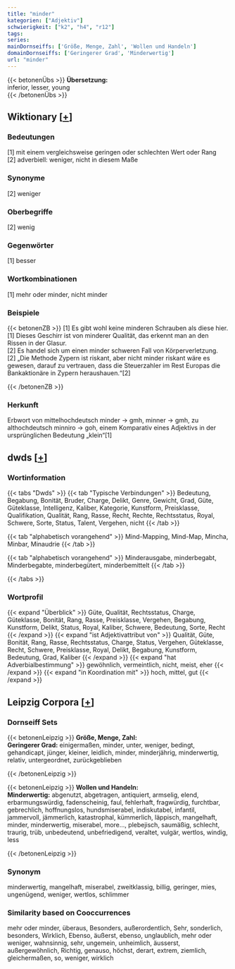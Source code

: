 ```yaml
---
title: "minder"
kategorien: ["Adjektiv"]
schwierigkeit: ["k2", "h4", "r12"]
tags:
series:
mainDornseiffs: ['Größe, Menge, Zahl', 'Wollen und Handeln']
domainDornseiffs: ['Geringerer Grad', 'Minderwertig']
url: "minder"
---
```


{{< betonenÜbs >}}
**Übersetzung:**  
inferior, lesser, young  
{{< /betonenÜbs >}}

## Wiktionary [[+](https://de.wiktionary.org/wiki/minder)]

### Bedeutungen
[1] mit einem vergleichsweise geringen oder schlechten Wert oder Rang  
[2] adverbiell: weniger, nicht in diesem Maße  

### Synonyme
[2] weniger  

### Oberbegriffe
[2] wenig  

### Gegenwörter
[1] besser  

### Wortkombinationen
[1] mehr oder minder, nicht minder  

### Beispiele
{{< betonenZB >}}
[1] Es gibt wohl keine minderen Schrauben als diese hier.  
[1] Dieses Geschirr ist von minderer Qualität, das erkennt man an den Rissen in der Glasur.  
[2] Es handel sich um einen minder schweren Fall von Körperverletzung.  
[2] „Die Methode Zypern ist riskant, aber nicht minder riskant wäre es gewesen, darauf zu vertrauen, dass die Steuerzahler im Rest Europas die Bankaktionäre in Zypern heraushauen.“[2]  

{{< /betonenZB >}}
### Herkunft
Erbwort von mittelhochdeutsch minder → gmh, minner → gmh, zu althochdeutsch minniro → goh, einem Komparativ eines Adjektivs in der ursprünglichen Bedeutung „klein“[1]  



## dwds [[+](https://www.dwds.de/wb/minder)]

### Wortinformation
{{< tabs "Dwds" >}}
{{< tab "Typische Verbindungen" >}}
Bedeutung, Begabung, Bonität, Bruder, Charge, Delikt, Genre, Gewicht, Grad, Güte, Güteklasse, Intelligenz, Kaliber, Kategorie, Kunstform, Preisklasse, Qualifikation, Qualität, Rang, Rasse, Recht, Rechte, Rechtsstatus, Royal, Schwere, Sorte, Status, Talent, Vergehen, nicht
{{< /tab >}}

{{< tab "alphabetisch vorangehend" >}}
Mind-Mapping, Mind-Map, Mincha, Minbar, Minaudrie
{{< /tab >}}

{{< tab "alphabetisch vorangehend" >}}
Minderausgabe, minderbegabt, Minderbegabte, minderbegütert, minderbemittelt
{{< /tab >}}

{{< /tabs >}}

### Wortprofil
{{< expand "Überblick" >}} Güte, Qualität, Rechtsstatus, Charge, Güteklasse, Bonität, Rang, Rasse, Preisklasse, Vergehen, Begabung, Kunstform, Delikt, Status, Royal, Kaliber, Schwere, Bedeutung, Sorte, Recht {{< /expand >}}
{{< expand "ist Adjektivattribut von" >}} Qualität, Güte, Bonität, Rang, Rasse, Rechtsstatus, Charge, Status, Vergehen, Güteklasse, Recht, Schwere, Preisklasse, Royal, Delikt, Begabung, Kunstform, Bedeutung, Grad, Kaliber {{< /expand >}}
{{< expand "hat Adverbialbestimmung" >}} gewöhnlich, vermeintlich, nicht, meist, eher {{< /expand >}}
{{< expand "in Koordination mit" >}} hoch, mittel, gut {{< /expand >}}

## Leipzig Corpora [[+](https://corpora.uni-leipzig.de/en/res?word=minder&corpusId=deu_newscrawl-public_2018)]

### Dornseiff Sets
{{< betonenLeipzig >}}
**Größe, Menge, Zahl:**  
**Geringerer Grad:** einigermaßen, minder, unter, weniger, bedingt, gehandicapt, jünger, kleiner, leidlich, minder, minderjährig, minderwertig, relativ, untergeordnet, zurückgeblieben  

{{< /betonenLeipzig >}}


{{< betonenLeipzig >}}
**Wollen und Handeln:**  
**Minderwertig:** abgenutzt, abgetragen, antiquiert, armselig, elend, erbarmungswürdig, fadenscheinig, faul, fehlerhaft, fragwürdig, furchtbar, gebrechlich, hoffnungslos, hundsmiserabel, indiskutabel, infantil, jammervoll, jämmerlich, katastrophal, kümmerlich, läppisch, mangelhaft, minder, minderwertig, miserabel, more..., plebejisch, saumäßig, schlecht, traurig, trüb, unbedeutend, unbefriedigend, veraltet, vulgär, wertlos, windig, less  

{{< /betonenLeipzig >}}

### Synonym
minderwertig, mangelhaft, miserabel, zweitklassig, billig, geringer, mies, ungenügend, weniger, wertlos, schlimmer


### Similarity based on Cooccurrences
mehr oder minder, überaus, Besonders, außerordentlich, Sehr, sonderlich, besonders, Wirklich, Ebenso, äußerst, ebenso, unglaublich, mehr oder weniger, wahnsinnig, sehr, ungemein, unheimlich, äusserst, außergewöhnlich, Richtig, genauso, höchst, derart, extrem, ziemlich, gleichermaßen, so, weniger, wirklich

